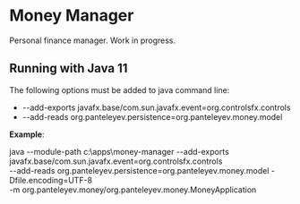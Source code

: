 # Money Manager

Personal finance manager. Work in progress.

## Running with Java 11

The following options must be added to java command line:

* --add-exports javafx.base/com.sun.javafx.event=org.controlsfx.controls
* --add-reads org.panteleyev.persistence=org.panteleyev.money.model

**Example**:

java --module-path c:\apps\money-manager --add-exports javafx.base/com.sun.javafx.event=org.controlsfx.controls \
  --add-reads org.panteleyev.persistence=org.panteleyev.money.model -Dfile.encoding=UTF-8 \
  -m org.panteleyev.money/org.panteleyev.money.MoneyApplication